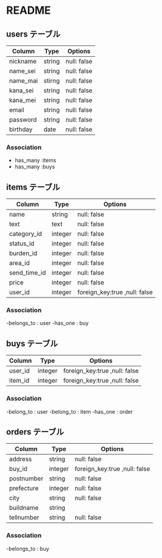 # README

## users テーブル

| Column    | Type     | Options     |
| --------  | -------- | ----------- |
| nickname  | string   | null: false |
| name_sei  | string   | null: false |
| name_mai  | stirng   | null: false |
| kana_sei  | string   | null: false |
| kana_mei  | string   | null: false |
| email     | string   | null: false |
| password  | string   | null: false |
| birthday  | date     | null: false |



 ### Association
 - has_many :items
 - has_many :buys

## items テーブル

| Column       | Type      | Options     | 
| --------     | --------- | ----------- |
| name         |  string    | null: false |
| text         | text      | null: false |
| category_id  | integer   | null: false |
| status_id    | integer   | null: false |
| burden_id    | integer   | null: false |
| area_id      | integer   | null: false |
| send_time_id | integer   | null: false |
| price        | integer   | null: false |
| user_id      | integer   | foreign_key:true ,null: false|


### Association
-belongs_to : user
-has_one : buy

## buys テーブル

| Column   | Type        | Options          |
| -------- | ----------  | -----------      |
| user_id  | integer     | foreign_key:true ,null: false |
| item_id  | integer     | foreign_key:true ,null: false |

### Association
-belong_to : user
-belong_to : item
-has_one : order

## orders テーブル

| Column      | Type       | Options     | 
| ----------- | ---------- | ----------- |
| address     | string     | null: false |
| buy_id      | integer    | foreign_key:true ,null: false|
| postnumber  | string     | null: false |
| prefecture | integer    | null: false |
| city        | string     | null: false |
| buildname   | string     |             |
| tellnumber  | string     | null: false | 




### Association
 -belongs_to : buy
